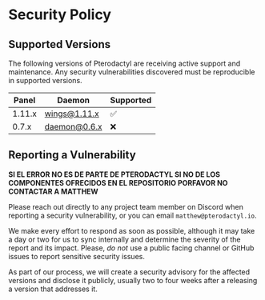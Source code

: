 # Security Policy

## Supported Versions

The following versions of Pterodactyl are receiving active support and maintenance. Any security vulnerabilities discovered must be reproducible in supported versions.

| Panel  | Daemon       | Supported          |
|--------|--------------|--------------------|
| 1.11.x | wings@1.11.x | :white_check_mark: |
| 0.7.x  | daemon@0.6.x | :x:                |


## Reporting a Vulnerability
**SI EL ERROR NO ES DE PARTE DE PTERODACTYL SI NO DE LOS COMPONENTES OFRECIDOS EN EL REPOSITORIO PORFAVOR NO CONTACTAR A MATTHEW**

Please reach out directly to any project team member on Discord when reporting a security vulnerability, or you can email `matthew@pterodactyl.io`.

We make every effort to respond as soon as possible, although it may take a day or two for us to sync internally and determine the severity of the report and its impact. Please, _do not_ use a public facing channel or GitHub issues to report sensitive security issues.

As part of our process, we will create a security advisory for the affected versions and disclose it publicly, usually two to four weeks after a releasing a version that addresses it.
